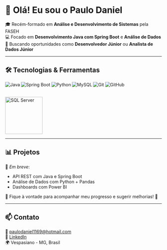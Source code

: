 
# 👋 Olá! Eu sou o Paulo Daniel

🎓 Recém-formado em **Análise e Desenvolvimento de Sistemas** pela FASEH  
💻 Focado em **Desenvolvimento Java com Spring Boot** e **Análise de Dados**  
🚀 Buscando oportunidades como **Desenvolvedor Júnior** ou **Analista de Dados Júnior**

---

## 🛠️ Tecnologias & Ferramentas

![Java](https://img.shields.io/badge/Java-ED8B00?style=for-the-badge&logo=java&logoColor=white)
![Spring Boot](https://img.shields.io/badge/Spring_Boot-6DB33F?style=for-the-badge&logo=springboot&logoColor=white)
![Python](https://img.shields.io/badge/Python-3776AB?style=for-the-badge&logo=python&logoColor=white)
![MySQL](https://img.shields.io/badge/MySQL-005C84?style=for-the-badge&logo=mysql&logoColor=white)
![Git](https://img.shields.io/badge/Git-F05032?style=for-the-badge&logo=git&logoColor=white)
![GitHub](https://img.shields.io/badge/GitHub-181717?style=for-the-badge&logo=github&logoColor=white)

<br>

<img src="https://seeklogo.com/images/M/microsoft-sql-server-logo-96AF49E2B3-seeklogo.com.png" alt="SQL Server" width="120"/>

---

## 📊 Projetos

📌 *Em breve*:  
- API REST com Java e Spring Boot  
- Análise de Dados com Python + Pandas  
- Dashboards com Power BI  

📍 Fique à vontade para acompanhar meu progresso e sugerir melhorias! 🚧

---

## 📫 Contato

📧 paulodaniel1169@hotmail.com  
🔗 [LinkedIn](https://www.linkedin.com/in/paulo-ferreira-338a92230/)  
🌍 Vespasiano - MG, Brasil
